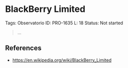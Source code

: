 # BlackBerry Limited

Tags: Observatorio
ID: PRO-1635
L: 18
Status: Not started

> …
> 

## References

- https://en.wikipedia.org/wiki/BlackBerry_Limited